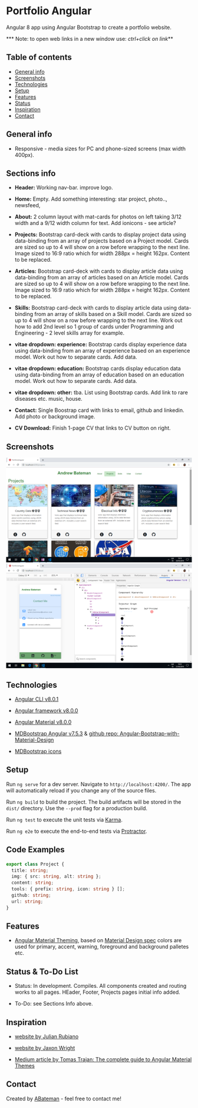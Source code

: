 # Portfolio Angular

Angular 8 app using Angular Bootstrap to create a portfolio website.

*** Note: to open web links in a new window use: _ctrl+click on link_**

## Table of contents

* [General info](#general-info)
* [Screenshots](#screenshots)
* [Technologies](#technologies)
* [Setup](#setup)
* [Features](#features)
* [Status](#status)
* [Inspiration](#inspiration)
* [Contact](#contact)

## General info

* Responsive - media sizes for PC and phone-sized screens (max width 400px).

## Sections info

* **Header:** Working nav-bar. improve logo.

* **Home:** Empty. Add something interesting: star project, photo.., newsfeed,

* **About:** 2 column layout with mat-cards for photos on left taking 3/12 width and a 9/12 width column for text. Add ionicons - see article?

* **Projects:** Bootstrap card-deck with cards to display project data using data-binding from an array of projects based on a Project model. Cards are sized so up to 4 will show on a row before wrapping to the next line. Image sized to 16:9 ratio which for width 288px = height 162px. Content to be replaced.

* **Articles:** Bootstrap card-deck with cards to display article data using data-binding from an array of articles based on an Article model. Cards are sized so up to 4 will show on a row before wrapping to the next line. Image sized to 16:9 ratio which for width 288px = height 162px. Content to be replaced.

* **Skills:** Bootstrap card-deck with cards to display article data using data-binding from an array of skills based on a Skill model. Cards are sized so up to 4 will show on a row before wrapping to the next line. Work out how to add 2nd level so 1 group of cards under Programming and Engineering - 2 level skills array for example.

* **vitae dropdown: experience:** Bootstrap cards display experience data using data-binding from an array of experience based on an experience model. Work out how to separate cards. Add data.

* **vitae dropdown: education:** Bootstrap cards display education data using data-binding from an array of education based on an education model. Work out how to separate cards. Add data.

* **vitae dropdown: other:** tba. List using Bootstrap cards. Add link to rare diseases etc. music, house.

* **Contact:** Single Boostrap card with links to email, github and linkedin. Add photo or background image.

* **CV Download:** Finish 1-page CV that links to CV button on right.

## Screenshots

![Example screenshot](./img/Projects.png)
![Example screenshot](./img/Contact.png)

## Technologies

* [Angular CLI v8.0.1](https://github.com/angular/angular-cli)

* [Angular framework v8.0.0](https://angular.io/)

* [Angular Material v8.0.0](https://material.angular.io/)

* [MDBootstrap Angular v7.5.3](https://mdbootstrap.com/) & [github repo: Angular-Bootstrap-with-Material-Design](https://github.com/mdbootstrap/Angular-Bootstrap-with-Material-Design)

* [MDBootstrap icons](https://mdbootstrap.com/docs/jquery/content/icons-list/)

## Setup

Run `ng serve` for a dev server. Navigate to `http://localhost:4200/`. The app will automatically reload if you change any of the source files.

Run `ng build` to build the project. The build artifacts will be stored in the `dist/` directory. Use the `--prod` flag for a production build.

Run `ng test` to execute the unit tests via [Karma](https://karma-runner.github.io).

Run `ng e2e` to execute the end-to-end tests via [Protractor](http://www.protractortest.org/).

## Code Examples

```typescript
export class Project {
  title: string;
  img: { src: string, alt: string };
  content: string;
  tools: { prefix: string, icon: string } [];
  github: string;
  url: string;
}

```

## Features

* [Angular Material Theming](https://material.angular.io/guide/theming), based on [Material Design spec](https://material.io/archive/guidelines/style/color.html#color-color-palette) colors are used for primary, accent, warning, foreground and background palletes etc.

## Status & To-Do List

* Status: In development. Compiles. All components created and routing works to all pages. HEader, Footer, Projects pages initial info added.

* To-Do: see Sections Info above.

## Inspiration

* [website by Julian Rubiano](http://www.julienrubiano.fr/)

* [website by Jaxon Wright](https://jaxonwright.com/)

* [Medium article by Tomas Trajan: The complete guide to Angular Material Themes](https://medium.com/@tomastrajan/the-complete-guide-to-angular-material-themes-4d165a9d24d1)

## Contact

Created by [ABateman](https://www.andrewbateman.org) - feel free to contact me!
